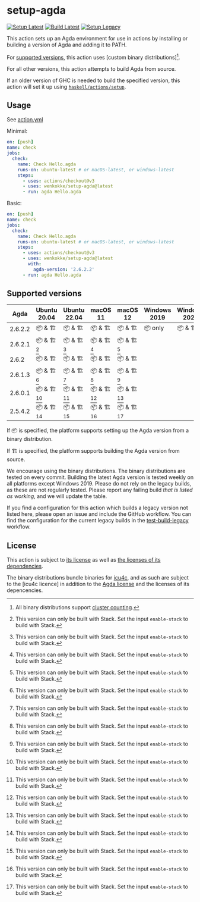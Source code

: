 # setup-agda

[![Setup Latest](https://github.com/wenkokke/setup-agda/actions/workflows/test-setup-latest.yml/badge.svg)](https://github.com/wenkokke/setup-agda/actions/workflows/test-setup-latest.yml)
[![Build Latest](https://github.com/wenkokke/setup-agda/actions/workflows/test-build-latest.yml/badge.svg)](https://github.com/wenkokke/setup-agda/actions/workflows/test-build-latest.yml)
[![Setup Legacy](https://github.com/wenkokke/setup-agda/actions/workflows/test-setup-legacy.yml/badge.svg)](https://github.com/wenkokke/setup-agda/actions/workflows/test-setup-legacy.yml)

This action sets up an Agda environment for use in actions by installing or building a version of Agda and adding it to PATH. 

For [supported versions](#supported-versions), this action uses [custom binary distributions][^0].

For all other versions, this action attempts to build Agda from source. 

If an older version of GHC is needed to build the specified version, this action will set it up using [`haskell/actions/setup`].

[^0]: All binary distributions support [cluster counting].

## Usage

See [action.yml](action.yml)

Minimal:

```yaml
on: [push]
name: check
jobs:
  check:
    name: Check Hello.agda
    runs-on: ubuntu-latest # or macOS-latest, or windows-latest
    steps:
      - uses: actions/checkout@v3
      - uses: wenkokke/setup-agda@latest
      - run: agda Hello.agda
```

Basic:

```yaml
on: [push]
name: check
jobs:
  check:
    name: Check Hello.agda
    runs-on: ubuntu-latest # or macOS-latest, or windows-latest
    steps:
      - uses: actions/checkout@v3
      - uses: wenkokke/setup-agda@latest
        with:
          agda-version: '2.6.2.2'
      - run: agda Hello.agda
```

## Supported versions

| Agda    | Ubuntu 20.04 | Ubuntu 22.04 | macOS 11    | macOS 12    | Windows 2019 | Windows 2022 |
| ------- | ------------ | ------------ | ----------- | ----------- | ------------ | ------------ |
| 2.6.2.2 | 📦 & 🏗      | 📦 & 🏗     | 📦 & 🏗     | 📦 & 🏗     | 📦 only      | 📦 & 🏗      |
| 2.6.2.1 | 📦 & 🏗[^1]  | 📦 & 🏗[^1] | 📦 & 🏗[^1] | 📦 & 🏗[^1] |              |               |
| 2.6.2   | 📦 & 🏗      | 📦 & 🏗     | 📦 & 🏗     | 📦 & 🏗     |              |               |
| 2.6.1.3 | 📦 & 🏗[^1]  | 📦 & 🏗[^1] | 📦 & 🏗[^1] | 📦 & 🏗[^1] |              |               |
| 2.6.0.1 | 📦 & 🏗[^1]  | 📦 & 🏗[^1] | 📦 & 🏗[^1] | 📦 & 🏗[^1] |              |               |
| 2.5.4.2 | 📦 & 🏗[^1]  | 📦 & 🏗[^1] | 📦 & 🏗[^1] | 📦 & 🏗[^1] |              |               |

If 📦 is specified, the platform supports setting up the Agda version from a binary distribution.

If 🏗 is specified, the platform supports building the Agda version from source.

We encourage using the binary distributions. The binary distributions are tested on every commit. Building the latest Agda version is tested weekly on all platforms except Windows 2019. Please do not rely on the legacy builds, as these are not regularly tested. Please report any failing build *that is listed as working*, and we will update the table.

If you find a configuration for this action which builds a legacy version not listed here, please open an issue and include the GitHub workflow. You can find the configuration for the current legacy builds in the [test-build-legacy] workflow. 

[^1]: This version can only be built with Stack. Set the input `enable-stack` to build with Stack.


## License

This action is subject to [its license] as well as [the licenses of its dependencies].

The binary distributions bundle binaries for [icu4c], and as such are subject to the [icu4c licence] in addition to the [Agda license] and the licenses of its depencencies.


[custom binary distributions]: https://github.com/wenkokke/setup-agda/releases/tag/latest
[cluster counting]: https://agda.readthedocs.io/en/latest/tools/generating-latex.html#counting-extended-grapheme-clusters
[`haskell/actions/setup`]: https://github.com/haskell/actions/tree/main/setup#readme
[test-build-legacy]: .github/workflows/test-build-legacy.yml
[icu4c]: https://unicode-org.github.io/icu/userguide/icu4c
[icu4c license]: https://github.com/unicode-org/icu/blob/main/icu4c/LICENSE
[Agda license]: https://github.com/agda/agda/blob/master/LICENSE
[its license]: https://github.com/wenkokke/setup-agda/blob/main/LICENSE
[the licenses of its dependencies]: https://github.com/wenkokke/setup-agda/blob/main/dist/licenses.txt
